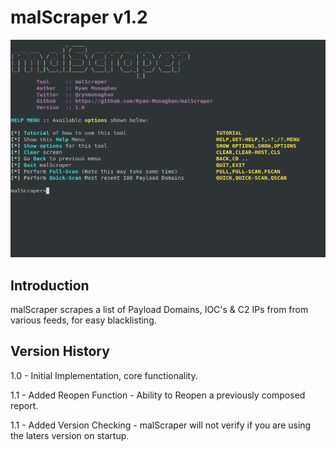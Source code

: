 malScraper v1.2
===============

![malScraper Screenshot](https://github.com/Ryan-Monaghan/ryanmonaghan.github.io/blob/master/malScraper-Screenshot.png)

Introduction
------------
malScraper scrapes a list of Payload Domains, IOC's &amp; C2 IPs from from various feeds, for easy blacklisting.

Version History
------------
1.0 - Initial Implementation, core functionality.

1.1 - Added Reopen Function - Ability to Reopen a previously composed report.


1.1 - Added Version Checking - malScraper will not verify if you are using the laters version on startup.
